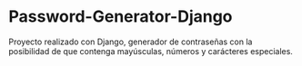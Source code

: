 # Password-Generator-Django
Proyecto realizado con Django, generador de contraseñas con la posibilidad de que contenga mayúsculas, números y carácteres especiales.
